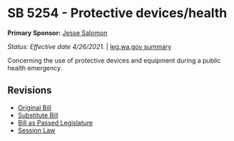 # SB 5254 - Protective devices/health
**Primary Sponsor:** [Jesse Salomon](/person/leg/salomon_je.md)

*Status: Effective date 4/26/2021.* | [leg.wa.gov summary](https://app.leg.wa.gov/billsummary?BillNumber=5254&Year=2021)

Concerning the use of protective devices and equipment during a public health emergency.

## Revisions
* [Original Bill](1/)
* [Substitute Bill](S/)
* [Bill as Passed Legislature](S.PL/)
* [Session Law](S.SL/)